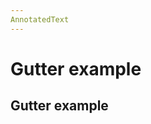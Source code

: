 ```yaml
---
AnnotatedText
---
```


# Gutter example

<script setup>
import {
  AnnotatedText,
  Debugger,
  UserActionState,
} from "@ghentcdh/vue-component-annotated-text";
import { lines, annotationsWithGutters } from "@demo";

</script>

## Gutter example
<ClientOnly>
<AnnotatedText
    key="text"
    :component-id="'1'" 
    :annotations="annotationsWithGutters"
    :lines="lines"
/>
</ClientOnly>
